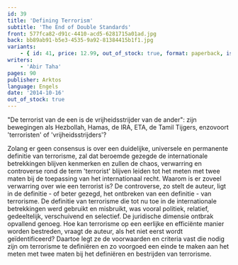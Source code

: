 ```yaml
---
id: 39
title: 'Defining Terrorism'
subtitle: 'The End of Double Standards'
front: 577fca82-d91c-4410-acd5-6281715a01ad.jpg
back: bb89ab91-b5e3-4535-9a92-81384415b1f1.jpg
variants:
    - { id: 41, price: 12.99, out_of_stock: true, format: paperback, isbn: 978-1-907166-83-9 }
writers:
    - 'Abir Taha'
pages: 90
publisher: Arktos
language: Engels
date: '2014-10-16'
out_of_stock: true
---
```


"De terrorist van de een is de vrijheidsstrijder van de ander": zijn bewegingen als Hezbollah, Hamas, de IRA, ETA, de Tamil Tijgers, enzovoort 'terroristen' of 'vrijheidsstrijders'?

Zolang er geen consensus is over een duidelijke, universele en permanente definitie van terrorisme, zal dat beroemde gezegde de internationale betrekkingen blijven kenmerken en zullen de chaos, verwarring en controverse rond de term 'terrorist' blijven leiden tot het meten met twee maten bij de toepassing van het internationaal recht. Waarom is er zoveel verwarring over wie een terrorist is? De controverse, zo stelt de auteur, ligt in de definitie - of beter gezegd, het ontbreken van een definitie - van terrorisme. De definitie van terrorisme die tot nu toe in de internationale betrekkingen werd gebruikt en misbruikt, was vooral politiek, relatief, gedeeltelijk, verschuivend en selectief. De juridische dimensie ontbrak opvallend genoeg. Hoe kan terrorisme op een eerlijke en efficiënte manier worden bestreden, vraagt de auteur, als het niet eerst wordt geïdentificeerd? Daartoe legt ze de voorwaarden en criteria vast die nodig zijn om terrorisme te definiëren en zo voorgoed een einde te maken aan het meten met twee maten bij het definiëren en bestrijden van terrorisme.
